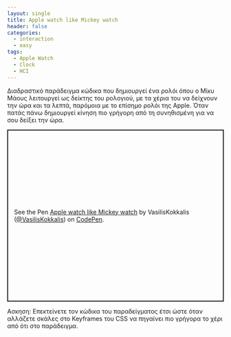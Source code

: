 ```yaml
---
layout: single
title: Apple watch like Mickey watch
header: false
categories:
  - interaction
  - easy
tags:
  - Apple Watch
  - Clock
  - HCI
---
```


Διαδραστικό παράδειγμα κώδικα που δημιουργεί ένα ρολόι όπου ο Μίκυ Μάους λειτουργεί ως δείκτης του ρολογιού,
με τα χέρια του να δείχνουν την ώρα και τα λεπτά, παρόμοια με το επίσημο ρολόι της Apple. Όταν πατάς πάνω δημιουργεί κίνηση πιο γρήγορη από τη συνηθισμένη 
για να σου δείξει την ώρα. 

<p class="codepen" data-height="400" data-theme-id="light" data-default-tab="result" data-slug-hash="NPPvoLy" data-user="VasilisKokkalis" style="height: 400px; box-sizing: border-box; display: flex; align-items: center; justify-content: center; border: 2px solid; margin: 1em 0; padding: 1em;" data-pen-title="Apple watch like Mickey watch">
  <span>See the Pen <a href="https://codepen.io/VasilisKokkalis/pen/NPPvoLy">
  Apple watch like Mickey watch</a> by VasilisKokkalis (<a href="https://codepen.io/VasilisKokkalis">@VasilisKokkalis</a>)
  on <a href="https://codepen.io">CodePen</a>.
  </span>
</p>

<script async src="https://cpwebassets.codepen.io/assets/embed/ei.js"></script>



Ασκηση: Επεκτείνετε τον κώδικα του παραδείγματος έτσι ώστε όταν αλλάζετε σκάλες στο Keyframes του CSS να πηγαίνει πιο γρήγορα το χέρι από ότι στο παράδειγμα.

